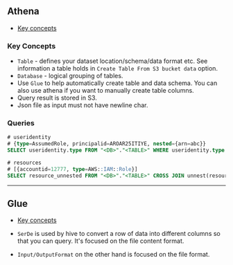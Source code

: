 ## Athena

- [Key concepts](#key-concepts)

### Key Concepts

- `Table` - defines your dataset location/schema/data format etc. See information a table holds in `Create Table From S3 bucket data` option.
- `Database` - logical grouping of tables.
- Use `Glue` to help automatically create table and data schema. You can also use athena if you want to manually create table columns.
- Query result is stored in S3.
- Json file as input must not have newline char.

### Queries

```SQL
# useridentity
# {type=AssumedRole, principalid=AROAR25ITIYE, nested={arn=abc}}
SELECT useridentity.type FROM "<DB>"."<TABLE>" WHERE useridentity.type like 'A%' AND useridentity.nested.arn = 'abc' LIMIT 10;

# resources
# [{accountid=12777, type=AWS::IAM::Role}]
SELECT resource_unnested FROM "<DB>"."<TABLE>" CROSS JOIN unnest(resources) AS T(resource_unnested) where resource_unnested.accountid = '12777' limit 10;
```

---

## Glue

- [Key concepts](#key-concepts)

- `SerDe` is used by hive to convert a row of data into different columns so that you can query. It's focused on the file content format.
- `Input/OutputFormat` on the other hand is focused on the file format.
